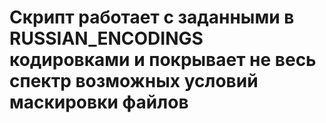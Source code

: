 <h1> Скрипт работает с заданными в RUSSIAN_ENCODINGS кодировками и покрывает не весь спектр возможных условий маскировки файлов</h1>